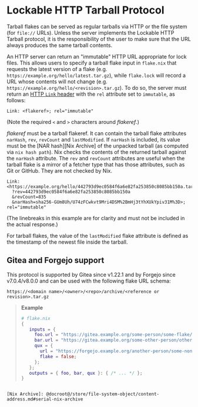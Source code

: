 # Lockable HTTP Tarball Protocol

Tarball flakes can be served as regular tarballs via HTTP or the file
system (for `file://` URLs). Unless the server implements the Lockable
HTTP Tarball protocol, it is the responsibility of the user to make sure that
the URL always produces the same tarball contents.

An HTTP server can return an "immutable" HTTP URL appropriate for lock
files. This allows users to specify a tarball flake input in
`flake.nix` that requests the latest version of a flake
(e.g. `https://example.org/hello/latest.tar.gz`), while `flake.lock`
will record a URL whose contents will not change
(e.g. `https://example.org/hello/<revision>.tar.gz`). To do so, the
server must return an [HTTP `Link` header](https://developer.mozilla.org/en-US/docs/Web/HTTP/Headers/Link) with the `rel` attribute set to
`immutable`, as follows:

```
Link: <flakeref>; rel="immutable"
```

(Note the required `<` and `>` characters around *flakeref*.)

*flakeref* must be a tarball flakeref. It can contain the tarball flake attributes
`narHash`, `rev`, `revCount` and `lastModified`. If `narHash` is included, its
value must be the [NAR hash][Nix Archive] of the unpacked tarball (as computed via
`nix hash path`). Nix checks the contents of the returned tarball
against the `narHash` attribute. The `rev` and `revCount` attributes
are useful when the tarball flake is a mirror of a fetcher type that
has those attributes, such as Git or GitHub. They are not checked by
Nix.

```
Link: <https://example.org/hello/442793d9ec0584f6a6e82fa253850c8085bb150a.tar.gz
  ?rev=442793d9ec0584f6a6e82fa253850c8085bb150a
  &revCount=835
  &narHash=sha256-GUm8Uh/U74zFCwkvt9Mri4DSM%2BmHj3tYhXUkYpiv31M%3D>; rel="immutable"
```

(The linebreaks in this example are for clarity and must not be included in the actual response.)

For tarball flakes, the value of the `lastModified` flake attribute is
defined as the timestamp of the newest file inside the tarball.

## Gitea and Forgejo support

This protocol is supported by Gitea since v1.22.1 and by Forgejo since v7.0.4/v8.0.0 and can be used with the following flake URL schema:

```
https://<domain name>/<owner>/<repo>/archive/<reference or revision>.tar.gz
```

> **Example**
>
>
> ```nix
> # flake.nix
> {
>    inputs = {
>      foo.url = "https://gitea.example.org/some-person/some-flake/archive/main.tar.gz";
>      bar.url = "https://gitea.example.org/some-other-person/other-flake/archive/442793d9ec0584f6a6e82fa253850c8085bb150a.tar.gz";
>      qux = {
>        url = "https://forgejo.example.org/another-person/some-non-flake-repo/archive/development.tar.gz";
>        flake = false;
>      };
>    };
>    outputs = { foo, bar, qux }: { /* ... */ };
> }
```

[Nix Archive]: @docroot@/store/file-system-object/content-address.md#serial-nix-archive
